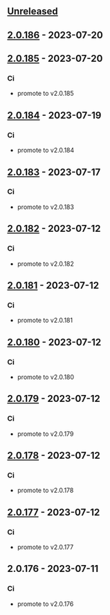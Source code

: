 <a name="unreleased"></a>
## [Unreleased]


<a name="2.0.186"></a>
## [2.0.186] - 2023-07-20

<a name="2.0.185"></a>
## [2.0.185] - 2023-07-20
### Ci
- promote to v2.0.185


<a name="2.0.184"></a>
## [2.0.184] - 2023-07-19
### Ci
- promote to v2.0.184


<a name="2.0.183"></a>
## [2.0.183] - 2023-07-17
### Ci
- promote to v2.0.183


<a name="2.0.182"></a>
## [2.0.182] - 2023-07-12
### Ci
- promote to v2.0.182


<a name="2.0.181"></a>
## [2.0.181] - 2023-07-12
### Ci
- promote to v2.0.181


<a name="2.0.180"></a>
## [2.0.180] - 2023-07-12
### Ci
- promote to v2.0.180


<a name="2.0.179"></a>
## [2.0.179] - 2023-07-12
### Ci
- promote to v2.0.179


<a name="2.0.178"></a>
## [2.0.178] - 2023-07-12
### Ci
- promote to v2.0.178


<a name="2.0.177"></a>
## [2.0.177] - 2023-07-12
### Ci
- promote to v2.0.177


<a name="2.0.176"></a>
## 2.0.176 - 2023-07-11
### Ci
- promote to v2.0.176


[Unreleased]: https://gitlab.industrysoftware.automation.siemens.com/caas-ops/fleet/aws-usea1-qa-qa/compare/2.0.186...HEAD
[2.0.186]: https://gitlab.industrysoftware.automation.siemens.com/caas-ops/fleet/aws-usea1-qa-qa/compare/2.0.185...2.0.186
[2.0.185]: https://gitlab.industrysoftware.automation.siemens.com/caas-ops/fleet/aws-usea1-qa-qa/compare/2.0.184...2.0.185
[2.0.184]: https://gitlab.industrysoftware.automation.siemens.com/caas-ops/fleet/aws-usea1-qa-qa/compare/2.0.183...2.0.184
[2.0.183]: https://gitlab.industrysoftware.automation.siemens.com/caas-ops/fleet/aws-usea1-qa-qa/compare/2.0.182...2.0.183
[2.0.182]: https://gitlab.industrysoftware.automation.siemens.com/caas-ops/fleet/aws-usea1-qa-qa/compare/2.0.181...2.0.182
[2.0.181]: https://gitlab.industrysoftware.automation.siemens.com/caas-ops/fleet/aws-usea1-qa-qa/compare/2.0.180...2.0.181
[2.0.180]: https://gitlab.industrysoftware.automation.siemens.com/caas-ops/fleet/aws-usea1-qa-qa/compare/2.0.179...2.0.180
[2.0.179]: https://gitlab.industrysoftware.automation.siemens.com/caas-ops/fleet/aws-usea1-qa-qa/compare/2.0.178...2.0.179
[2.0.178]: https://gitlab.industrysoftware.automation.siemens.com/caas-ops/fleet/aws-usea1-qa-qa/compare/2.0.177...2.0.178
[2.0.177]: https://gitlab.industrysoftware.automation.siemens.com/caas-ops/fleet/aws-usea1-qa-qa/compare/2.0.176...2.0.177
